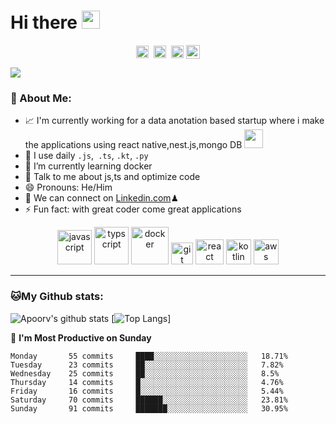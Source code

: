 

# Hi there <img src="https://github.com/TheDudeThatCode/TheDudeThatCode/blob/master/Assets/Hi.gif" width="29px">
<p align="center">
<a href="https://twitter.com/apoorv__tyagi" target="blank"><img align="center" src="https://cdn.jsdelivr.net/npm/simple-icons@3.0.1/icons/twitter.svg" alt="apoorv__tyagi" height="20" width="20" /></a>&nbsp;
<a href="https://linkedin.com/in/apoorvtyagi" target="blank"><img align="center" src="https://cdn.jsdelivr.net/npm/simple-icons@3.0.1/icons/linkedin.svg" alt="apoorvtyagi" height="20" width="20" /></a>&nbsp;
<a href="https://hashnode.com/@apoorvtyagi" target="blank"><img align="center" src="https://cdn.jsdelivr.net/npm/simple-icons@3.0.1/icons/hashnode.svg" alt="apoorvtyagi" height="20" width="20" /></a>
<a href="https://www.buymeacoffee.com/apoorvtyagi"><img align="center" alt="Buy me a Coffee" width="22px" src="https://cdn.jsdelivr.net/npm/simple-icons@3.0.1/icons/buymeacoffee.svg" /></a>
</p>

![](https://camo.githubusercontent.com/992babdffd8c74a1502de375fbdf7e4d54773242/68747470733a2f2f6d656469612e67697068792e636f6d2f6d656469612f53576f536b4e36447854737a71494b4571762f67697068792e676966)

### 🤵 About Me:
- 📈 I'm currently working for a data anotation based startup where i make the applications using react native,nest.js,mongo DB
      <img src="https://media.giphy.com/media/WUlplcMpOCEmTGBtBW/giphy.gif" width="30">
- 🤔 I use daily ```.js```,``` .ts```, ```.kt```, ```.py```
- 🌱 I’m currently learning docker
- 💬 Talk to me about js,ts and optimize code
- 😄 Pronouns: He/Him
- 👯 We can connect on [Linkedin.com](https://www.linkedin.com/in/reizha-fajrian-584407115/)♟
- ⚡ Fun fact: with great coder come great applications

<p align="center">
<img src="https://img.icons8.com/color/344/javascript--v1.png" alt="javascript" width="55" height="55"/> 
<img src="https://img.icons8.com/color/344/typescript.png" alt="typscript" width="55" height="60"/> 
<img src="https://img.icons8.com/color/344/docker.png" alt="docker" width="60" height="60"/>
<img src="https://img.icons8.com/color/344/git.png" alt="git" width="35" height="35"/>
<img src="https://img.icons8.com/officel/344/react.png" alt="react" width="45" height="40"/> 
<img src="https://img.icons8.com/color/344/kotlin.png" alt="kotlin" width="40" height="40"/>
<img src="https://img.icons8.com/color/344/amazon-web-services.png" alt="aws" width="40" height="40"/> 
</p>

---
### 🐱My Github stats:
![Apoorv's github stats](https://github-readme-stats.vercel.app/api?username=reizhafajrian&show_icons=true&title_color=ffc857&icon_color=8ac926&text_color=daf7dc&bg_color=151515&hide=["stars"])
[![Top Langs](https://github-readme-stats.vercel.app/api/top-langs/?username=reizhafajrian&layout=compact&text_color=daf7dc&bg_color=151515)]

<!--START_SECTION:waka-->
📅 **I'm Most Productive on Sunday** 

```text
Monday       55 commits     ████░░░░░░░░░░░░░░░░░░░░░   18.71% 
Tuesday      23 commits     ██░░░░░░░░░░░░░░░░░░░░░░░   7.82% 
Wednesday    25 commits     ██░░░░░░░░░░░░░░░░░░░░░░░   8.5% 
Thursday     14 commits     █░░░░░░░░░░░░░░░░░░░░░░░░   4.76% 
Friday       16 commits     █░░░░░░░░░░░░░░░░░░░░░░░░   5.44% 
Saturday     70 commits     ██████░░░░░░░░░░░░░░░░░░░   23.81% 
Sunday       91 commits     ███████░░░░░░░░░░░░░░░░░░   30.95%
```

